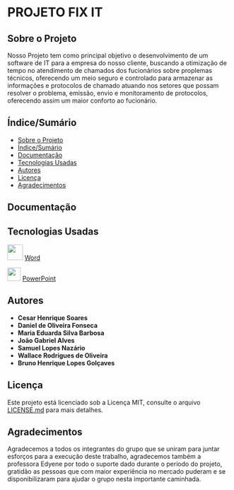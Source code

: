 # PROJETO FIX IT

## Sobre o Projeto

Nosso Projeto tem como principal objetivo o desenvolvimento de um software de IT para a empresa do nosso cliente, buscando a otimização de tempo no atendimento de chamados dos fucionários sobre proplemas técnicos, oferecendo um meio seguro e controlado para armazenar as informações e protocolos de chamado  atuando nos setores que possam resolver o problema, emissão, envio e monitoramento de protocolos, oferecendo assim um maior conforto ao fucionário.


## Índice/Sumário
* [Sobre o Projeto](#Sobre-o-Projeto) 
* [Índice/Sumário](#Índice-/-Sumário)
* [Documentação](#Documentação)
* [Tecnologias Usadas](#Tecnologias-Usadas)
* [Autores](#Autores)
* [Licença](#Licença)
* [Agradecimentos](#Agradecimentos)


## Documentação



## Tecnologias Usadas



<img src="https://i.pinimg.com/originals/46/aa/96/46aa967637e21e2a7f7bbef5196a663c.jpg" width="35px" /> [Word](https://www.microsoft.com/pt-br/microsoft-365)

<img src="https://user-images.githubusercontent.com/103187575/172058744-cfce09c5-cec0-4986-938f-149e967017c3.png" width="30px" /> [PowerPoint](https://www.microsoft.com/pt-br/microsoft-365)





## Autores

- **Cesar Henrique Soares**
 - **Daniel de Oliveira Fonseca**
 - **Maria Eduarda Silva Barbosa**
 - **João Gabriel Alves**
 - **Samuel Lopes Nazário**
 - **Wallace Rodrigues de Oliveira**
 - **Bruno Henrique Lopes Golçaves**



## Licença
Este projeto está licenciado sob a Licença MIT, consulte o arquivo [LICENSE.md](https://github.com/samuelllopes/Projeto-Fix-IT/blob/main/LICENSE) para mais detalhes.



## Agradecimentos  

Agradecemos a todos os integrantes do grupo que se uniram para juntar esforços para a execução deste trabalho, agradecemos também a professora Edyene por todo o suporte dado durante o período do projeto, gratidão as pessoas que com maior experiência no mercado puderam e se disponibilizaram para ajudar o grupo nesta importante caminhada.
